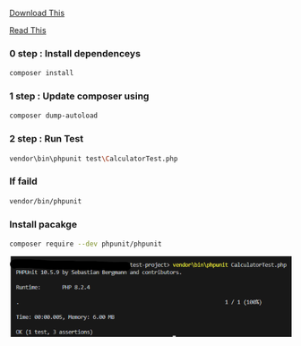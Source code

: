 [Download This](https://getcomposer.org/)

[Read This](https://www.freecodecamp.org/news/test-php-code-with-phpunit/)

### 0 step : Install dependenceys
```bash
composer install
```

### 1 step : Update composer using
```bash
composer dump-autoload
```

### 2 step : Run Test
```bash
vendor\bin\phpunit test\CalculatorTest.php
```

### If faild
```bash
vendor/bin/phpunit
```

### Install pacakge
```bash
composer require --dev phpunit/phpunit
```

![Sample Test](sample.png)
